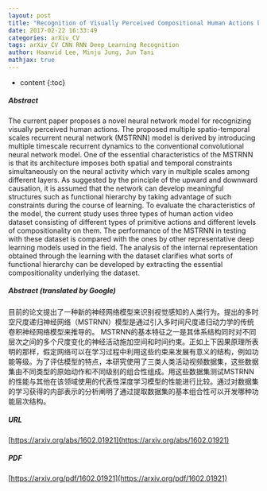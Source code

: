 ```yaml
---
layout: post
title: "Recognition of Visually Perceived Compositional Human Actions by Multiple Spatio-Temporal Scales Recurrent Neural Networks"
date: 2017-02-22 16:33:49
categories: arXiv_CV
tags: arXiv_CV CNN RNN Deep_Learning Recognition
author: Haanvid Lee, Minju Jung, Jun Tani
mathjax: true
---
```


* content
{:toc}

##### Abstract
The current paper proposes a novel neural network model for recognizing visually perceived human actions. The proposed multiple spatio-temporal scales recurrent neural network (MSTRNN) model is derived by introducing multiple timescale recurrent dynamics to the conventional convolutional neural network model. One of the essential characteristics of the MSTRNN is that its architecture imposes both spatial and temporal constraints simultaneously on the neural activity which vary in multiple scales among different layers. As suggested by the principle of the upward and downward causation, it is assumed that the network can develop meaningful structures such as functional hierarchy by taking advantage of such constraints during the course of learning. To evaluate the characteristics of the model, the current study uses three types of human action video dataset consisting of different types of primitive actions and different levels of compositionality on them. The performance of the MSTRNN in testing with these dataset is compared with the ones by other representative deep learning models used in the field. The analysis of the internal representation obtained through the learning with the dataset clarifies what sorts of functional hierarchy can be developed by extracting the essential compositionality underlying the dataset.

##### Abstract (translated by Google)
目前的论文提出了一种新的神经网络模型来识别视觉感知的人类行为。提出的多时空尺度递归神经网络（MSTRNN）模型是通过引入多时间尺度递归动力学的传统卷积神经网络模型来推导的。 MSTRNN的基本特征之一是其体系结构同时对不同层次之间的多个尺度变化的神经活动施加空间和时间约束。正如上下因果原理所表明的那样，假定网络可以在学习过程中利用这些约束来发展有意义的结构，例如功能等级。为了评估模型的特点，本研究使用了三类人类活动视频数据集，这些数据集由不同类型的原始动作和不同级别的组合性组成。用这些数据集测试MSTRNN的性能与其他在该领域使用的代表性深度学习模型的性能进行比较。通过对数据集的学习获得的内部表示的分析阐明了通过提取数据集的基本组合性可以开发哪种功能层次结构。

##### URL
[https://arxiv.org/abs/1602.01921](https://arxiv.org/abs/1602.01921)

##### PDF
[https://arxiv.org/pdf/1602.01921](https://arxiv.org/pdf/1602.01921)

